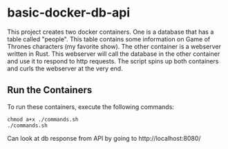 # basic-docker-db-api

This project creates two docker containers. One is a database that has a table called "people". This table contains some information on Game of Thrones characters (my favorite show). The other container is a webserver written in Rust. This webserver will call the database in the other container and use it to respond to http requests. The script spins up both containers and curls the webserver at the very end.

## Run the Containers
To run these containers, execute the following commands:
```
chmod a+x ./commands.sh
./commands.sh
```
Can look at db response from API by going to http://localhost:8080/
